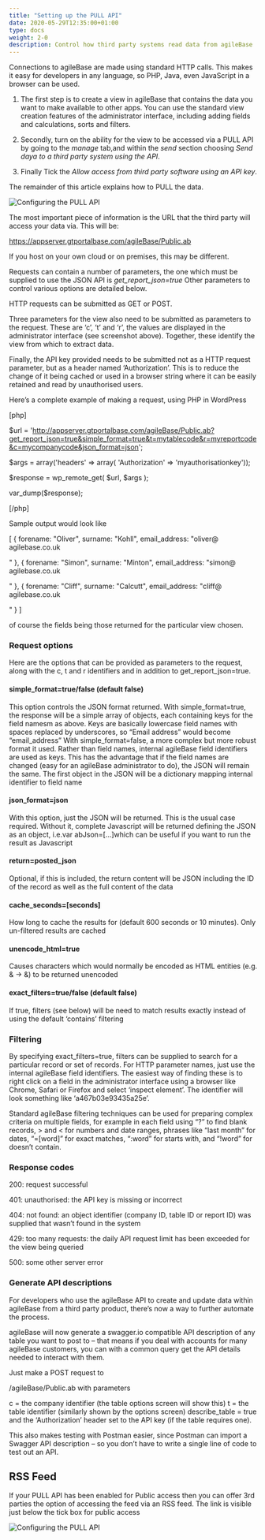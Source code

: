 ```yaml
---
title: "Setting up the PULL API"
date: 2020-05-29T12:35:00+01:00
type: docs
weight: 2-0
description: Control how third party systems read data from agileBase
---
```


Connections to agileBase are made using standard HTTP calls. This makes it easy for developers in any language, so PHP, Java, even JavaScript in a browser can be used.

1) The first step is to create a view in agileBase that contains the data you want to make available to other apps. You can use the standard view creation features of the administrator interface, including adding fields and calculations, sorts and filters.

2) Secondly, turn on the ability for the view to be accessed via a PULL API by going to the _manage_ tab,and within the _send_ section choosing _Send daya to a third party system using the API_.

3) Finally Tick the _Allow access from third party software using an API key_. 

The remainder of this article explains how to PULL the data.

![Configuring the PULL API](/workflow-pull.png)

The most important piece of information is the URL that the third party will access your data via. This will be:

https://appserver.gtportalbase.com/agileBase/Public.ab

If you host on your own cloud or on premises, this may be different.

Requests can contain a number of parameters, the one which must be supplied to use the JSON API is _get_report_json=true_ 
Other parameters to control various options are detailed below.

HTTP requests can be submitted as GET or POST.

Three parameters for the view also need to be submitted as parameters to the request. These are ‘c’, ‘t’ and ‘r’, the values are displayed in the administrator interface (see screenshot above). Together, these identify the view from which to extract data.

Finally, the API key provided needs to be submitted not as a HTTP request parameter, but as a header named ‘Authorization’. This is to reduce the change of it being cached or used in a browser string where it can be easily retained and read by unauthorised users.

Here’s a complete example of making a request, using PHP in WordPress

[php]

$url = 'http://appserver.gtportalbase.com/agileBase/Public.ab?get_report_json=true&simple_format=true&t=mytablecode&r=myreportcode&c=mycompanycode&json_format=json';

$args = array('headers' => array( 'Authorization' => 'myauthorisationkey'));

$response = wp_remote_get( $url, $args );

var_dump($response);

[/php]

Sample output would look like

[
  {
    forename: "Oliver",
    surname: "Kohll",
    email_address: "oliver@
agilebase.co.uk

"
  },
  {
    forename: "Simon",
    surname: "Minton",
    email_address: "simon@
agilebase.co.uk

"
  },
  {
    forename: "Cliff",
    surname: "Calcutt",
    email_address: "cliff@
agilebase.co.uk

"
  }
]

of course the fields being those returned for the particular view chosen.

### Request options

Here are the options that can be provided as parameters to the request, along with the c, t and r identifiers and in addition to get_report_json=true.

#### simple_format=true/false (default false)
This option controls the JSON format returned. With simple_format=true, the response will be a simple array of objects, each containing keys for the field namesm as above. Keys are basically lowercase field names with spaces replaced by underscores, so “Email address” would become “email_address”
With simple_format=false, a more complex but more robust format it used. Rather than field names, internal agileBase field identifiers are used as keys. This has the advantage that if the field names are changed (easy for an agileBase administrator to do), the JSON will remain the same. The first object in the JSON will be a dictionary mapping internal identifier to field name

#### json_format=json
With this option, just the JSON will be returned. This is the usual case required. Without it, complete Javascript will be returned defining the JSON as an object, i.e.var abJson=[…]which can be useful if you want to run the result as Javascript

#### return=posted_json
Optional, if this is included, the return content will be JSON including the ID of the record as well as the full content of the data

#### cache_seconds=[seconds]
How long to cache the results for (default 600 seconds or 10 minutes). Only un-filtered results are cached

#### unencode_html=true
Causes characters which would normally be encoded as HTML entities (e.g. & -> &amp;) to be returned unencoded
#### exact_filters=true/false (default false)
If true, filters (see below) will be need to match results exactly instead of using the default ‘contains’ filtering

### Filtering

By specifying exact_filters=true, filters can be supplied to search for a particular record or set of records. For HTTP parameter names, just use the internal agileBase field identifiers. The easiest way of finding these is to right click on a field in the administrator interface using a browser like Chrome, Safari or Firefox and select ‘inspect element’. The identifier will look something like ‘a467b03e93435a25e’.

Standard agileBase filtering techniques can be used for preparing complex criteria on multiple fields, for example in each field using “?” to find blank records, > and < for numbers and date ranges, phrases like “last month” for dates, “=[word]” for exact matches, “:word” for starts with, and “!word” for doesn’t contain.

### Response codes

200: request successful

401: unauthorised: the API key is missing or incorrect

404: not found: an object identifier (company ID, table ID or report ID) was supplied that wasn’t found in the system

429: too many requests: the daily API request limit has been exceeded for the view being queried

500: some other server error

### Generate API descriptions
For developers who use the agileBase API to create and update data within agileBase from a third party product, there’s now a way to further automate the process.

agileBase will now generate a swagger.io compatible API description of any table you want to post to – that means if you deal with accounts for many agileBase customers, you can with a common query get the API details needed to interact with them.

Just make a POST request to

/agileBase/Public.ab with parameters

c = the company identifier (the table options screen will show this)
t = the table identifier (similarly shown by the options screen)
describe_table = true
and the ‘Authorization’ header set to the API key (if the table requires one).

This also makes testing with Postman easier, since Postman can import a Swagger API description – so you don’t have to write a single line of code to test out an API.

## RSS Feed

If your PULL API has been enabled for Public access then you can offer 3rd parties the option of accessing the feed via an RSS feed. The link is visible just below the tick box for public access

![Configuring the PULL API](/workflow-send-rss.png)